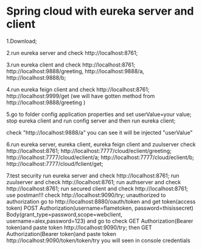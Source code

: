 # Spring cloud with eureka server and client


1.Download;

2.run eureka server and check http://localhost:8761;

3.run eureka client and check http://localhost:8761;
http://localhost:9888/greeting, 
http://localhost:9888/a, 
http://localhost:9888/b;

4.run eureka feign client and check http://localhost:8761;
http://localhost:9999/get (we will have gotten method from http://localhost:9888/greeting )

5.go to folder config application properties and set userValue=your value; 
 stop eureka client and run config server and then run eureka client;
  
  check "http://localhost:9888/a" you can see it will be injected "userValue"
  
6.run eureka server, eureka client, eureka feign client and zuulserver 
check http://localhost:8761;
http://localhost:7777/cloud/eclient/greeting;
http://localhost:7777/cloud/eclient/a;
http://localhost:7777/cloud/eclient/b;
http://localhost:7777/cloud/fclient/get;

7.test security run eureka server and check http://localhost:8761;
run zuulserver and check http://localhost:8761;
run authserver and check http://localhost:8761;
run secured client and check http://localhost:8761;
use postman!!!
check http://localhost:9090/try;
unauthorized
to authorization
go to http://localhost:8880/oauth/token and get token(access token)
POST Authorization(username=flametoken, password=thisissecret)  Body(grant_type=password,scope=webclient, username=alex,password=123)
and go to check
GET Authorization(Bearer token)and paste token 
  http://localhost:9090/try;
 then GET Authorization(Bearer token)and paste token
 http://localhost:9090/token/token/try 
 you will seen in console credentials
